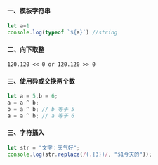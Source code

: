 #### 一、模板字符串
```JavaScript
let a=1
console.log(typeof `${a}`) //string
```
#### 二、向下取整
```
120.120 << 0 or 120.120 >> 0
```

#### 三、使用异或交换两个数
```JavaScript
let a = 5,b = 6;
a = a ^ b;
b = a ^ b; // b 等于 5
a = a ^ b; // a 等于 6
```

#### 三、字符插入
```JavaScript
let str = "文字：天气好";
console.log(str.replace(/(.{3})/, "$1今天的"));
```